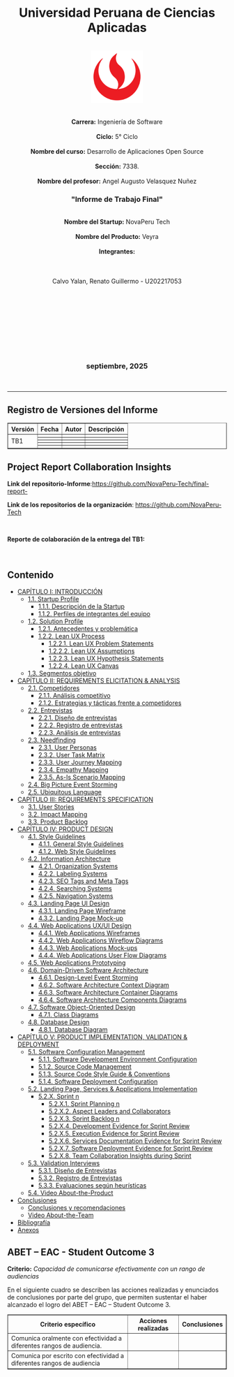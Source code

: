 <div align="center">
  <h1>Universidad Peruana de Ciencias Aplicadas</h1>
  <br>
  <img src="./images/UPC.png" alt="UPC Logo" width="auto" height="120"/>
  <p>
    <br>
    <strong>Carrera:</strong> Ingeniería de Software
    <br><br>
    <strong>Ciclo:</strong> 5° Ciclo
    <br><br>
    <strong>Nombre del curso:</strong> Desarrollo de Aplicaciones Open Source
    <br><br>
    <strong>Sección:</strong> 7338.
    <br><br>
    <strong>Nombre del profesor:</strong> Angel Augusto Velasquez Nuñez
  </p>
  <h3>"Informe de Trabajo Final"</h3>
  <p>
    <br>
    <strong>Nombre del Startup:</strong> NovaPeru Tech
    <br><br>
    <strong>Nombre del Producto:</strong> Veyra
    <br><br>
    <strong>Integrantes:</strong>
    <br><br>
    <br><br>
    Calvo Yalan, Renato Guillermo - U202217053
    <br><br>
    <br><br>
    <br><br>
    <br><br>
    <br><br>
  </p>
  <h3>septiembre, 2025</h3>
</div>

<br>

<hr>

## Registro de Versiones del Informe

<table border="1" cellpadding="5" cellspacing="0">
  <thead>
    <tr>
      <th>Versión</th>
      <th>Fecha</th>
      <th>Autor</th>
      <th>Descripción</th>
    </tr>
  </thead>
  <tbody>
    <tr>
      <td rowspan="10">TB1</td>
      <td></td>
      <td></td>
      <td></td>
    </tr>
    <tr>
      <td></td>
      <td></td>
      <td></td>
    </tr>
    <tr>
      <td></td>
      <td></td>
      <td></td>
    </tr>
    <tr>
      <td></td>
      <td></td>
      <td></td>
    </tr>
    <tr>
      <td></td>
      <td></td>
      <td></td>
    </tr>
  </tbody>
</table>


## Project Report Collaboration Insights

**Link del repositorio-Informe**:https://github.com/NovaPeru-Tech/final-report-

**Link de los repositorios de la organización**: https://github.com/NovaPeru-Tech

<br>

**Reporte de colaboración de la entrega del TB1:**




<br>


<h2>Contenido</h2>

<ul>
  <li><a href="#introduction">CAPÍTULO I: INTRODUCCIÓN</a>
    <ul>
      <li><a href="#startupProfile">1.1. Startup Profile</a>
        <ul>
          <li><a href="#descriptionStartup">1.1.1. Descripción de la Startup</a></li>
          <li><a href="#teamProfile">1.1.2. Perfiles de integrantes del equipo</a></li>
        </ul>
      </li>
      <li><a href="#solutionProfile">1.2. Solution Profile</a>
        <ul>
          <li><a href="#antecedents">1.2.1. Antecedentes y problemática</a></li>
          <li><a href="#leanUXProcess">1.2.2. Lean UX Process</a>
            <ul>
              <li><a href="#problemStatement">1.2.2.1. Lean UX Problem Statements</a></li>
              <li><a href="#assumptions">1.2.2.2. Lean UX Assumptions</a></li>
              <li><a href="#hypothesisStatements">1.2.2.3. Lean UX Hypothesis Statements</a></li>
              <li><a href="#uxCanvas">1.2.2.4. Lean UX Canvas</a></li>
            </ul>
          </li>
        </ul>
      </li>
      <li><a href="#objectiveSegment">1.3. Segmentos objetivo</a></li>
    </ul>
  </li>

  <li><a href="#requirementsElicitation">CAPÍTULO II: REQUIREMENTS ELICITATION & ANALYSIS</a>
    <ul>
      <li><a href="#competitors">2.1. Competidores</a>
        <ul>
          <li><a href="#competitiveAnalysis">2.1.1. Análisis competitivo</a></li>
          <li><a href="#competitiveStrategies">2.1.2. Estrategias y tácticas frente a competidores</a></li>
        </ul>
      </li>
      <li><a href="#interviews">2.2. Entrevistas</a>
        <ul>
          <li><a href="#interviewDesign">2.2.1. Diseño de entrevistas</a></li>
          <li><a href="#registerInterview">2.2.2. Registro de entrevistas</a></li>
          <li><a href="#analysisInterview">2.2.3. Análisis de entrevistas</a></li>
        </ul>
      </li>
      <li><a href="#needfinding">2.3. Needfinding</a>
        <ul>
          <li><a href="#userPersonas">2.3.1. User Personas</a></li>
          <li><a href="#userTaskMatrix">2.3.2. User Task Matrix</a></li>
          <li><a href="#userJourneyMapping">2.3.3. User Journey Mapping</a></li>
          <li><a href="#empathyMap">2.3.4. Empathy Mapping</a></li>
          <li><a href="#asIsScenario">2.3.5. As-Is Scenario Mapping</a></li>
        </ul>
      </li>
      <li><a href="#bigPictureEventStorming">2.4. Big Picture Event Storming</a></li>
      <li><a href="#ubiquitousLanguage">2.5. Ubiquitous Language</a></li>
    </ul>
  </li>

  <li><a href="#requirementsSpecification">CAPÍTULO III: REQUIREMENTS SPECIFICATION</a>
    <ul>
      <li><a href="#userStories">3.1. User Stories</a></li>
      <li><a href="#impactMapping">3.2. Impact Mapping</a></li>
      <li><a href="#productBacklog">3.3. Product Backlog</a></li>
    </ul>
  </li>

  <li><a href="#productDesign">CAPÍTULO IV: PRODUCT DESIGN</a>
    <ul>
      <li><a href="#styleGuidelines">4.1. Style Guidelines</a>
        <ul>
          <li><a href="#generalStyleGuidelines">4.1.1. General Style Guidelines</a></li>
          <li><a href="#webStyleGuidelines">4.1.2. Web Style Guidelines</a></li>
        </ul>
      </li>
      <li><a href="#infoArchitecture">4.2. Information Architecture</a>
        <ul>
          <li><a href="#orgSystem">4.2.1. Organization Systems</a></li>
          <li><a href="#labelSystem">4.2.2. Labeling Systems</a></li>
          <li><a href="#seoTags">4.2.3. SEO Tags and Meta Tags</a></li>
          <li><a href="#searchSystem">4.2.4. Searching Systems</a></li>
          <li><a href="#navigationSystem">4.2.5. Navigation Systems</a></li>
        </ul>
      </li>
      <li><a href="#landingDesign">4.3. Landing Page UI Design</a>
        <ul>
          <li><a href="#landingWireframe">4.3.1. Landing Page Wireframe</a></li>
          <li><a href="#landingMockUp">4.3.2. Landing Page Mock-up</a></li>
        </ul>
      </li>
      <li><a href="#webAppDesign">4.4. Web Applications UX/UI Design</a>
        <ul>
          <li><a href="#webAppWireframes">4.4.1. Web Applications Wireframes</a></li>
          <li><a href="#webAppWireflow">4.4.2. Web Applications Wireflow Diagrams</a></li>
          <li><a href="#webAppMockups">4.4.3. Web Applications Mock-ups</a></li>
          <li><a href="#webAppUserFlow">4.4.4. Web Applications User Flow Diagrams</a></li>
        </ul>
      </li>
      <li><a href="#webAppPrototyping">4.5. Web Applications Prototyping</a></li>
      <li><a href="#DDD">4.6. Domain-Driven Software Architecture</a>
        <ul>
          <li><a href="#designEventStorming">4.6.1. Design-Level Event Storming</a></li>
          <li><a href="#contextDiagram">4.6.2. Software Architecture Context Diagram</a></li>
          <li><a href="#containerDiagram">4.6.3. Software Architecture Container Diagrams</a></li>
          <li><a href="#componentDiagram">4.6.4. Software Architecture Components Diagrams</a></li>
        </ul>
      </li>
      <li><a href="#softwareObjectOrientedDesign">4.7. Software Object-Oriented Design</a>
        <ul>
          <li><a href="#classDiagram">4.7.1. Class Diagrams</a></li>
        </ul>
      </li>
      <li><a href="#dbDesign">4.8. Database Design</a>
        <ul>
          <li><a href="#dbDiagram">4.8.1. Database Diagram</a></li>
        </ul>
      </li>
    </ul>
  </li>

  <li><a href="#productImplementation">CAPÍTULO V: PRODUCT IMPLEMENTATION, VALIDATION & DEPLOYMENT</a>
    <ul>
      <li><a href="#softwareConfig">5.1. Software Configuration Management</a>
        <ul>
          <li><a href="#softwareDevelopment">5.1.1. Software Development Environment Configuration</a></li>
          <li><a href="#sourceCodeManagement">5.1.2. Source Code Management</a></li>
          <li><a href="#sourceCodeStyleGuide">5.1.3. Source Code Style Guide & Conventions</a></li>
          <li><a href="#softwareDeploymentConfig">5.1.4. Software Deployment Configuration</a></li>
        </ul>
      </li>
      <li><a href="#landingPageImplementation">5.2. Landing Page, Services & Applications Implementation</a>
        <ul>
          <li><a href="#sprint">5.2.X. Sprint n</a>
            <ul>
              <li><a href="#sprintPlanning">5.2.X.1. Sprint Planning n</a></li>
              <li><a href="#aspectLeaders">5.2.X.2. Aspect Leaders and Collaborators</a></li>
              <li><a href="#sprintBacklog">5.2.X.3. Sprint Backlog n</a></li>
              <li><a href="#developmentEvidence">5.2.X.4. Development Evidence for Sprint Review</a></li>
              <li><a href="#executionEvidence">5.2.X.5. Execution Evidence for Sprint Review</a></li>
              <li><a href="#servicesDocumentation">5.2.X.6. Services Documentation Evidence for Sprint Review</a></li>
              <li><a href="#deploymentEvidence">5.2.X.7. Software Deployment Evidence for Sprint Review</a></li>
              <li><a href="#teamCollaborationInsights">5.2.X.8. Team Collaboration Insights during Sprint</a></li>
            </ul>
          </li>
        </ul>
      </li>
      <li><a href="#validationInterviews">5.3. Validation Interviews</a>
        <ul>
          <li><a href="#validationDesign">5.3.1. Diseño de Entrevistas</a></li>
          <li><a href="#validationRegister">5.3.2. Registro de Entrevistas</a></li>
          <li><a href="#heuristicsEvaluation">5.3.3. Evaluaciones según heurísticas</a></li>
        </ul>
      </li>
      <li><a href="#videoAboutProduct">5.4. Video About-the-Product</a></li>
    </ul>
  </li>

  <li><a href="#conclusions">Conclusiones</a>
    <ul>
      <li><a href="#conclutionAndRecomendation">Conclusiones y recomendaciones</a></li>
      <li><a href="#teamVideo">Video About-the-Team</a></li>
    </ul>
  </li>

  <li><a href="#bibliography">Bibliografía</a></li>
  <li><a href="#anexos">Anexos</a></li>
</ul>



## ABET – EAC - Student Outcome 3

**Criterio:** *Capacidad de comunicarse efectivamente con un rango de audiencias*

En el siguiente cuadro se describen las acciones realizadas y enunciados de conclusiones por parte del grupo, que permiten sustentar el haber alcanzado el logro del ABET – EAC – Student Outcome 3.

<table border="1" cellpadding="5" cellspacing="0">
  <thead>
    <tr>
      <th>Criterio específico</th>
      <th>Acciones realizadas</th>
      <th>Conclusiones</th>
    </tr>
  </thead>
  <tbody>
    <tr>
      <td>Comunica oralmente con efectividad a diferentes rangos de audiencia.</td>
      <td></td>
      <td></td>
    </tr>
    <tr>
      <td>Comunica por escrito con efectividad a diferentes rangos de audiencia</td>
      <td></td>
      <td></td>
    </tr>
  </tbody>
</table>



